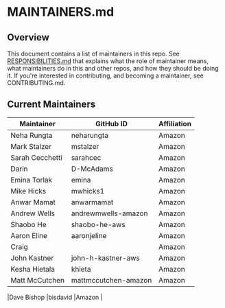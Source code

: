 # MAINTAINERS.md

## Overview

This document contains a list of maintainers in this repo. See [RESPONSIBILITIES.md](https://github.com/opensearch-project/.github/blob/main/RESPONSIBILITIES.md#maintainer-responsibilities) that explains what the role of maintainer means, what maintainers do in this and other repos, and how they should be doing it. If you're interested in contributing, and becoming a maintainer, see CONTRIBUTING.md.

## Current Maintainers

|Maintainer	|GitHub ID	|Affiliation	|
|---	|---	|---	|
|Neha Rungta	|neharungta	|Amazon	|
|Mark Stalzer	|mstalzer	|Amazon	|
|Sarah Cecchetti	|sarahcec	|Amazon	|
|Darin	|D-McAdams	|Amazon	|
|Emina Torlak	|emina	|Amazon	|
|Mike Hicks	|	mwhicks1|Amazon	|
|Anwar Mamat	|anwarmamat	|Amazon	|
|Andrew Wells	|andrewmwells-amazon	|	Amazon|
|Shaobo He	|shaobo-he-aws	|Amazon	|
|Aaron Eline	|aaronjeline	|Amazon	|
|Craig	|	|Amazon	|
|John Kastner 	|john-h-kastner-aws	|Amazon	|
|Kesha Hietala	|khieta	|Amazon	|
|Matt McCutchen	|mattmccutchen-amazon	|Amazon	|

|Dave Bishop	|bisdavid	|Amazon	|
